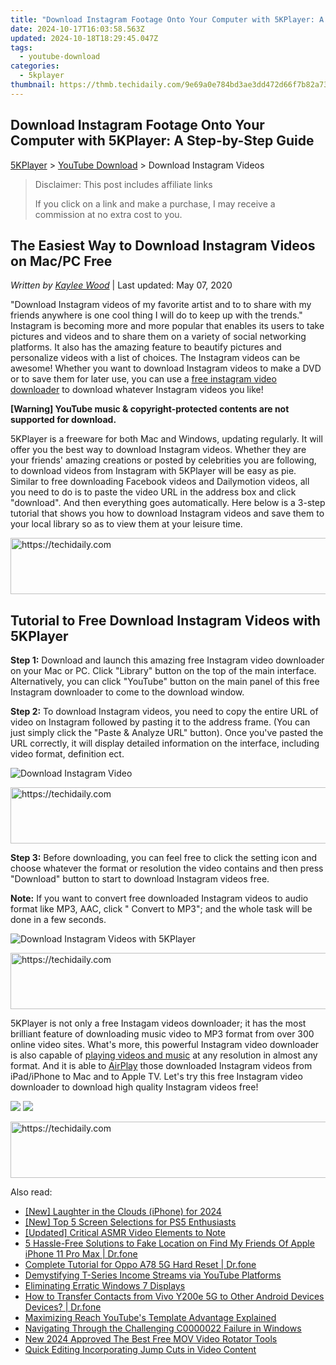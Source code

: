 ```yaml
---
title: "Download Instagram Footage Onto Your Computer with 5KPlayer: A Step-by-Step Guide"
date: 2024-10-17T16:03:58.563Z
updated: 2024-10-18T18:29:45.047Z
tags:
  - youtube-download
categories:
  - 5kplayer
thumbnail: https://thmb.techidaily.com/9e69a0e784bd3ae3dd472d66f7b82a73a597b4e834af54db794f028b2e6a2fda.jpg
---
```


## Download Instagram Footage Onto Your Computer with 5KPlayer: A Step-by-Step Guide

[5KPlayer](https://tools.techidaily.com/5kplayer/products/) \> [YouTube Download](https://tools.techidaily.com/5kplayer/youtube-download/) \> Download Instagram Videos

>  Disclaimer: This post includes affiliate links
>
>  If you click on a link and make a purchase, I may receive a commission at no extra cost to you.
>

## The Easiest Way to Download Instagram Videos on Mac/PC Free

 _Written by [Kaylee Wood](https://www.quora.com/profile/Amanda-Hu-21)_ | Last updated: May 07, 2020 

"Download Instagram videos of my favorite artist and to to share with my friends anywhere is one cool thing I will do to keep up with the trends." Instagram is becoming more and more popular that enables its users to take pictures and videos and to share them on a variety of social networking platforms. It also has the amazing feature to beautify pictures and personalize videos with a list of choices. The Instagram videos can be awesome! Whether you want to download Instagram videos to make a DVD or to save them for later use, you can use a [free instagram video downloader](https://tools.techidaily.com/5kplayer/youtube-download/) to download whatever Instagram videos you like!

**\[Warning\] YouTube music & copyright-protected contents are not supported for download.**

5KPlayer is a freeware for both Mac and Windows, updating regularly. It will offer you the best way to download Instagram videos. Whether they are your friends' amazing creations or posted by celebrities you are following, to download videos from Instagram with 5KPlayer will be easy as pie. Similar to free downloading Facebook videos and Dailymotion videos, all you need to do is to paste the video URL in the address box and click "download". And then everything goes automatically. Here below is a 3-step tutorial that shows you how to download Instagram videos and save them to your local library so as to view them at your leisure time.

<!-- affiliate ads begin -->
<a href="https://aidotcom.pxf.io/c/5597632/2134501/19576" target="_top" id="2134501">
  <img src="//a.impactradius-go.com/display-ad/19576-2134501" border="0" alt="https://techidaily.com" width="640" height="90"/>
</a>
<img height="0" width="0" src="https://aidotcom.pxf.io/i/5597632/2134501/19576" style="position:absolute;visibility:hidden;" border="0" />
<!-- affiliate ads end -->

## Tutorial to Free Download Instagram Videos with 5KPlayer

**Step 1:** Download and launch this amazing free Instagram video downloader on your Mac or PC. Click "Library" button on the top of the main interface. Alternatively, you can click "YouTube" button on the main panel of this free Instagram downloader to come to the download window.

**Step 2:** To download Instagram videos, you need to copy the entire URL of video on Instagram followed by pasting it to the address frame. (You can just simply click the "Paste & Analyze URL" button). Once you've pasted the URL correctly, it will display detailed information on the interface, including video format, definition ect.

![Download Instagram Video](https://www.5kplayer.com/youtube-download/img/youtube-0119-01.jpg) 

<!-- affiliate ads begin -->
<a href="https://appsumo.8odi.net/c/5597632/2137413/7443" target="_top" id="2137413">
  <img src="//a.impactradius-go.com/display-ad/7443-2137413" border="0" alt="https://techidaily.com" width="728" height="90"/>
</a>
<img height="0" width="0" src="https://appsumo.8odi.net/i/5597632/2137413/7443" style="position:absolute;visibility:hidden;" border="0" />
<!-- affiliate ads end -->

**Step 3:** Before downloading, you can feel free to click the setting icon and choose whatever the format or resolution the video contains and then press "Download" button to start to download Instagram videos free.

**Note:** If you want to convert free downloaded Instagram videos to audio format like MP3, AAC, click " Convert to MP3"; and the whole task will be done in a few seconds.

![Download Instagram Videos with 5KPlayer](https://www.5kplayer.com/youtube-download/img/5k-instagram-videos-xsy-031302.jpg) 

<!-- affiliate ads begin -->
<a href="https://appsumo.8odi.net/c/5597632/2075483/7443" target="_top" id="2075483">
  <img src="//a.impactradius-go.com/display-ad/7443-2075483" border="0" alt="https://techidaily.com" width="728" height="90"/>
</a>
<img height="0" width="0" src="https://appsumo.8odi.net/i/5597632/2075483/7443" style="position:absolute;visibility:hidden;" border="0" />
<!-- affiliate ads end -->

5KPlayer is not only a free Instagam videos downloader; it has the most brilliant feature of downloading music video to MP3 format from over 300 online video sites. What's more, this powerful Instagram video downloader is also capable of [playing videos and music](https://tools.techidaily.com/5kplayer/video-music-player/) at any resolution in almost any format. And it is able to [AirPlay](https://tools.techidaily.com/5kplayer/airplay/) those downloaded Instagram videos from iPad/iPhone to Mac and to Apple TV. Let's try this free Instagram video downloader to download high quality Instagram videos free!

[![](https://www.5kplayer.com/youtube-download/../button/freedownwhitewin.png)](https://tools.techidaily.com/5kplayer/products/) [![](https://www.5kplayer.com/youtube-download/../button/freedownbackmac.png)](https://tools.techidaily.com/5kplayer/products/)

<!-- affiliate ads begin -->
<a href="https://appsumo.8odi.net/c/5597632/2082533/7443" target="_top" id="2082533">
  <img src="//a.impactradius-go.com/display-ad/7443-2082533" border="0" alt="https://techidaily.com" width="728" height="90"/>
</a>
<img height="0" width="0" src="https://appsumo.8odi.net/i/5597632/2082533/7443" style="position:absolute;visibility:hidden;" border="0" />
<!-- affiliate ads end -->

<ins class="adsbygoogle"
     style="display:block"
     data-ad-format="autorelaxed"
     data-ad-client="ca-pub-7571918770474297"
     data-ad-slot="1223367746"></ins>

<ins class="adsbygoogle"
     style="display:block"
     data-ad-client="ca-pub-7571918770474297"
     data-ad-slot="8358498916"
     data-ad-format="auto"
     data-full-width-responsive="true"></ins>

<span class="atpl-alsoreadstyle">Also read:</span>
<div><ul>
<li><a href="https://fox-http.techidaily.com/new-laughter-in-the-clouds-iphone-for-2024/"><u>[New] Laughter in the Clouds (iPhone) for 2024</u></a></li>
<li><a href="https://some-approaches.techidaily.com/new-top-5-screen-selections-for-ps5-enthusiasts/"><u>[New] Top 5 Screen Selections for PS5 Enthusiasts</u></a></li>
<li><a href="https://youtube-video-recordings.techidaily.com/updated-critical-asmr-video-elements-to-note/"><u>[Updated] Critical ASMR Video Elements to Note</u></a></li>
<li><a href="https://location-fake.techidaily.com/5-hassle-free-solutions-to-fake-location-on-find-my-friends-of-apple-iphone-11-pro-max-drfone-by-drfone-virtual-ios/"><u>5 Hassle-Free Solutions to Fake Location on Find My Friends Of Apple iPhone 11 Pro Max | Dr.fone</u></a></li>
<li><a href="https://techidaily.com/complete-tutorial-for-oppo-a78-5g-hard-reset-drfone-by-drfone-reset-android-reset-android/"><u>Complete Tutorial for Oppo A78 5G Hard Reset | Dr.fone</u></a></li>
<li><a href="https://youtube-video-recordings.techidaily.com/demystifying-t-series-income-streams-via-youtube-platforms/"><u>Demystifying T-Series Income Streams via YouTube Platforms</u></a></li>
<li><a href="https://network-issues.techidaily.com/eliminating-erratic-windows-7-displays/"><u>Eliminating Erratic Windows 7 Displays</u></a></li>
<li><a href="https://blog-min.techidaily.com/how-to-transfer-contacts-from-vivo-y200e-5g-to-other-android-devices-devices-drfone-by-drfone-transfer-from-android-transfer-from-android/"><u>How to Transfer Contacts from Vivo Y200e 5G to Other Android Devices Devices? | Dr.fone</u></a></li>
<li><a href="https://youtube-video-recordings.techidaily.com/maximizing-reach-youtubes-template-advantage-explained/"><u>Maximizing Reach YouTube's Template Advantage Explained</u></a></li>
<li><a href="https://win11-tips.techidaily.com/navigating-through-the-challenging-c0000022-failure-in-windows/"><u>Navigating Through the Challenging C0000022 Failure in Windows</u></a></li>
<li><a href="https://video-content-creator.techidaily.com/new-2024-approved-the-best-free-mov-video-rotator-tools/"><u>New 2024 Approved The Best Free MOV Video Rotator Tools</u></a></li>
<li><a href="https://youtube-video-recordings.techidaily.com/quick-editing-incorporating-jump-cuts-in-video-content/"><u>Quick Editing Incorporating Jump Cuts in Video Content</u></a></li>
</ul></div>


